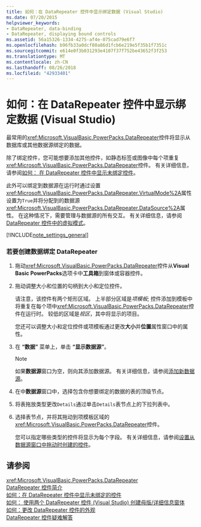 ```yaml
---
title: 如何：在 DataRepeater 控件中显示绑定数据 (Visual Studio)
ms.date: 07/20/2015
helpviewer_keywords:
- DataRepeater, data-binding
- DataRepeater, displaying bound controls
ms.assetid: 56a15326-1334-4275-af4e-075cad79e6f7
ms.openlocfilehash: b96fb33a0dcf80a86d1fcb6e219e5f35b1f7351c
ms.sourcegitcommit: e614e0f3b031293e4107f37f752be43652f3f253
ms.translationtype: MT
ms.contentlocale: zh-CN
ms.lasthandoff: 08/26/2018
ms.locfileid: "42933401"
---
```

# <a name="how-to-display-bound-data-in-a-datarepeater-control-visual-studio"></a>如何：在 DataRepeater 控件中显示绑定数据 (Visual Studio)
最常用的<xref:Microsoft.VisualBasic.PowerPacks.DataRepeater>控件将显示从数据库或其他数据源绑定的数据。  
  
 除了绑定控件，您可能想要添加其他控件，如静态标签或图像中每个项重复<xref:Microsoft.VisualBasic.PowerPacks.DataRepeater>控件。 有关详细信息，请参阅[如何： 在 DataRepeater 控件中显示未绑定控件](../../../visual-basic/developing-apps/windows-forms/how-to-display-unbound-controls-in-a-datarepeater-control-visual-studio.md)。  
  
 此外可以绑定到数据源在运行时通过设置<xref:Microsoft.VisualBasic.PowerPacks.DataRepeater.VirtualMode%2A>属性设置为`True`并将分配到的数据源<xref:Microsoft.VisualBasic.PowerPacks.DataRepeater.DataSource%2A>属性。 在这种情况下，需要管理与数据源的所有交互。 有关详细信息，请参阅[DataRepeater 控件中的虚拟模式](../../../visual-basic/developing-apps/windows-forms/virtual-mode-in-the-datarepeater-control-visual-studio.md)。  
  
[!INCLUDE[note_settings_general](~/includes/note-settings-general-md.md)]  
  
### <a name="to-create-a-data-bound-datarepeater"></a>若要创建数据绑定 DataRepeater  
  
1.  拖动<xref:Microsoft.VisualBasic.PowerPacks.DataRepeater>控件从**Visual Basic PowerPacks**选项卡中**工具箱**到窗体或容器控件。  
  
2.  拖动调整大小和位置的句柄到大小和定位控件。  
  
     请注意，该控件有两个矩形区域。 上半部分区域是*项模板*; 控件添加到模板中将重复在每个项中<xref:Microsoft.VisualBasic.PowerPacks.DataRepeater>控件在运行时。 较低的区域是*视区*，其中将显示的项目。  
  
     您还可以调整大小和定位控件或项模板通过更改**大小**并**位置**属性窗口中的属性。  
  
3.  在 **“数据”** 菜单上，单击 **“显示数据源”**。  
  
    > [!NOTE]
    >  如果**数据源**窗口为空，则向其添加数据源。 有关详细信息，请参阅[添加新数据源](/visualstudio/data-tools/add-new-data-sources)。  
  
4.  在中**数据源**窗口中，选择包含你想要绑定的数据的表的顶级节点。  
  
5.  将表拖放类型更改`Details`通过单击`Details`表节点上的下拉列表中。  
  
6.  选择表节点，并将其拖动到项模板区域的<xref:Microsoft.VisualBasic.PowerPacks.DataRepeater>控件。  
  
     您可以指定哪些类型的控件将显示为每个字段。 有关详细信息，请参阅[设置从数据源窗口中拖动时创建的控件](/visualstudio/data-tools/set-the-control-to-be-created-when-dragging-from-the-data-sources-window)。  
  
## <a name="see-also"></a>请参阅  
 <xref:Microsoft.VisualBasic.PowerPacks.DataRepeater>  
 [DataRepeater 控件简介](../../../visual-basic/developing-apps/windows-forms/introduction-to-the-datarepeater-control-visual-studio.md)  
 [如何：在 DataRepeater 控件中显示未绑定的控件](../../../visual-basic/developing-apps/windows-forms/how-to-display-unbound-controls-in-a-datarepeater-control-visual-studio.md)  
 [如何： 使用两个 DataRepeater 控件 (Visual Studio) 创建母版/详细信息窗体](../../../visual-basic/developing-apps/windows-forms/how-to-create-a-master-detail-form-by-using-two-datarepeater-controls.md)  
 [如何：更改 DataRepeater 控件的外观](../../../visual-basic/developing-apps/windows-forms/how-to-change-the-appearance-of-a-datarepeater-control-visual-studio.md)  
 [DataRepeater 控件疑难解答](../../../visual-basic/developing-apps/windows-forms/troubleshooting-the-datarepeater-control-visual-studio.md)
